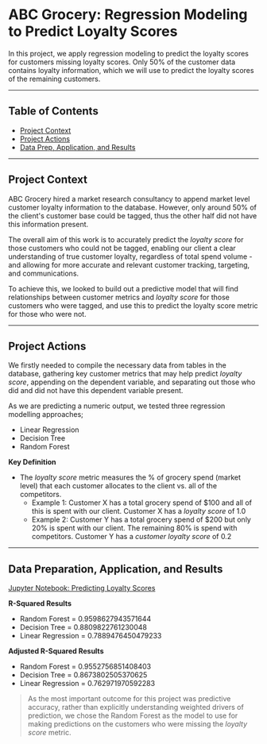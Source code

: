 # ABC Grocery: Regression Modeling to Predict Loyalty Scores

In this project, we apply regression modeling to predict the loyalty scores for customers missing loyalty scores.
Only 50% of the customer data contains loyalty information, which we will use to predict the loyalty scores of
the remaining customers. 
_________

## Table of Contents
- [Project Context](#project-context)
- [Project Actions](#project-actions)
- [Data Prep, Application, and Results](#data-preparation-application-and-results)
________

## Project Context
ABC Grocery hired a market research consultancy to append market level customer loyalty information to the database.  However, only around 50% of the client's customer base could be tagged, thus the other half did not have this information present.

The overall aim of this work is to accurately predict the *loyalty score* for those customers who could not be tagged, enabling our client a clear understanding of true customer loyalty, regardless of total spend volume - and allowing for more accurate and relevant customer tracking, targeting, and communications.

To achieve this, we looked to build out a predictive model that will find relationships between customer metrics and *loyalty score* for those customers who were tagged, and use this to predict the loyalty score metric for those who were not.
________

## Project Actions
We firstly needed to compile the necessary data from tables in the database, gathering key customer metrics that may help predict *loyalty score*, appending on the dependent variable, and separating out those who did and did not have this dependent variable present.

As we are predicting a numeric output, we tested three regression modelling approaches;
- Linear Regression
- Decision Tree
- Random Forest

**Key Definition**
- The *loyalty score* metric measures the % of grocery spend (market level) that each customer allocates to the client vs. all of the competitors.  
    - Example 1: Customer X has a total grocery spend of $100 and all of this is spent with our client. Customer X has a *loyalty score* of 1.0
    - Example 2: Customer Y has a total grocery spend of $200 but only 20% is spent with our client.  The remaining 80% is spend with competitors.  Customer Y has a *customer loyalty score* of 0.2
________

## Data Preparation, Application, and Results
[Jupyter Notebook: Predicting Loyalty Scores](https://github.com/nareyes/personal_portfolio/blob/main/data_science_projects/abc_grocery_regression_modeling/abc_grocery_predicting_loyalty.ipynb)

**R-Squared Results**
- Random Forest = 0.9598627943571644
- Decision Tree = 0.8809822761230048
- Linear Regression = 0.7889476450479233

**Adjusted R-Squared Results**
- Random Forest = 0.9552756851408403
- Decision Tree = 0.8673802505370625
- Linear Regression = 0.762971970592283

> As the most important outcome for this project was predictive accuracy, rather than explicitly understanding weighted drivers of prediction, we chose the Random Forest as the model to use for making predictions on the customers who were missing the *loyalty score* metric.